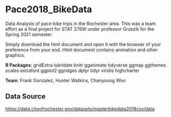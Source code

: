 # Pace2018_BikeData
Data Analysis of pace bike trips in the Rochester area. This was a team effort as a final project for STAT 276W under professor Grzezik for the Spring 2021 semester.

Simply download the html document and open it with the browser of your preference from your end. Html document contains animation and other graphics.

**R Packages**:
gridExtra
lubridate
knitr
gganimate
tidyverse
ggmap
ggthemes
scales
extrafont
ggplot2
ggridges
dplyr
tidyr
viridis
highcharter
 
**Team**:
Frank Gonzalez,
Hunter Watkins,
Chanyoung Woo

## Data Source
https://data.cityofrochester.gov/datasets/masterbikedata2018csv/data

